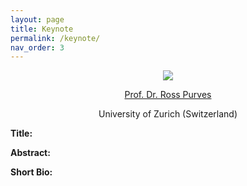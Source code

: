 ```yaml
---
layout: page
title: Keynote
permalink: /keynote/
nav_order: 3
---
```


<p align="center">
<a>
 <img src="{{site.baseurl}}/1192.jpg"  ></a>
</p>

 <p align="center">
<a href="https://www.geo.uzh.ch/~rs/">
 Prof. Dr. Ross Purves </a>
</p>
  
 <p align="center">
University of Zurich (Switzerland) 
</p>

 


<strong> Title:</strong>

<strong> Abstract: </strong>

<strong> Short Bio: </strong>
